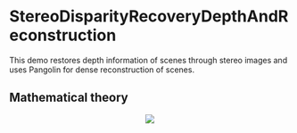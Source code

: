 # StereoDisparityRecoveryDepthAndReconstruction
This demo restores depth information of scenes through stereo images and uses Pangolin for dense reconstruction of scenes.

## Mathematical theory
<div align=center>  
  
![](https://github.com/TianQi-777/TrajectoryErrorCalculationAndDrawing/blob/master/images/drawing.png)
</div>

